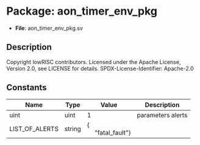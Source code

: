 # Package: aon_timer_env_pkg

- **File**: aon_timer_env_pkg.sv
## Description

 Copyright lowRISC contributors.
 Licensed under the Apache License, Version 2.0, see LICENSE for details.
 SPDX-License-Identifier: Apache-2.0


## Constants

| Name           | Type   | Value                                               | Description          |
| -------------- | ------ | --------------------------------------------------- | -------------------- |
| uint           | uint   | 1                                                   |  parameters  alerts  |
| LIST_OF_ALERTS | string | {<br><span style="padding-left:20px">"fatal_fault"} |                      |

